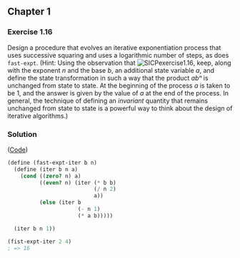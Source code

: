 ## Chapter 1

### Exercise 1.16

Design a procedure that evolves an iterative exponentiation process that uses successive squaring and uses a logarithmic number of steps, as does `fast-expt`. (Hint: Using the observation that ![SICPexercise1.16](https://i.ibb.co/3p7mdg5/SICPexercise1-16.jpg "SICPexercise1.16"), keep, along with the exponent _n_ and the base _b_, an additional state variable _a_, and define the state transformation in such a way that the product _abⁿ_ is unchanged from state to state. At the beginning of the process _a_ is taken to be 1, and the answer is given by the value of _a_ at the end of the process. In general, the technique of defining an _invariant_ quantity that remains unchanged from state to state is a powerful way to think about the design of iterative algorithms.)

### Solution

([Code](../../src/Chapter%201/Exercise%201.16.scm))

```scheme
(define (fast-expt-iter b n)
  (define (iter b n a)
    (cond ((zero? n) a)
          ((even? n) (iter (* b b)
                           (/ n 2)
                           a))
          (else (iter b
                      (- n 1)
                      (* a b)))))

  (iter b n 1))

(fist-expt-iter 2 4)
; => 16
```

